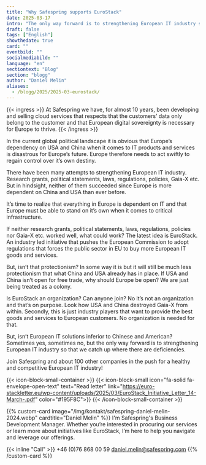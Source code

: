 ```yaml
---
title: "Why Safespring supports EuroStack"
date: 2025-03-17
intro: "The only way forward is to strengthening European IT industry so that we catch up where there are deficiencies"
draft: false
tags: ["English"]
showthedate: true
card: ""
eventbild: ""
socialmediabild: ""
language: "en"
sectiontext: "Blog"
section: "blogg"
author: "Daniel Melin"
aliases:
  - /blogg/2025/2025-03-eurostack/
---
```


{{< ingress >}}
At Safespring we have, for almost 10 years, been developing and selling cloud services that respects that the customers’ data only belong to the customer and that European digital sovereignty is necessary for Europe to thrive.
{{< /ingress >}}

In the current global political landscape it is obvious that Europe’s dependency on USA and China when it comes to IT products and services is disastrous for Europe’s future. Europe therefore needs to act swiftly to regain control over it’s own destiny.

There have been many attempts to strengthening European IT industry. Research grants, political statements, laws, regulations, policies, Gaia-X etc. But in hindsight, neither of them succeeded since Europe is more dependent on China and USA than ever before.

It’s time to realize that everything in Europe is dependent on IT and that Europe must be able to stand on it’s own when it comes to critical infrastructure.

If neither research grants, political statements, laws, regulations, policies nor Gaia-X etc. worked well, what could work? The latest idea is EuroStack. An industry led initiative that pushes the European Commission to adopt regulations that forces the public sector in EU to buy more European IT goods and services.

But, isn’t that protectionism? In some way it is but it will still be much less protectionism that what China and USA already has in place. If USA and China isn’t open for free trade, why should Europe be open? We are just being treated as a colony.

Is EuroStack an organization? Can anyone join? No it’s not an organization and that’s on purpose. Look how USA and China destroyed Gaia-X from within. Secondly, this is just industry players that want to provide the best goods and services to European customers. No organization is needed for that.

But, isn’t European IT solutions inferior to Chinese and American? Sometimes yes, sometimes no, but the only way forward is to strengthening European IT industry so that we catch up where there are deficiencies.

Join Safespring and about 100 other companies in the push for a healthy and competitive European IT industry!

{{< icon-block-small-container >}}
{{< icon-block-small
        icon="fa-solid fa-envelope-open-text"
        text="Read letter"
        link="https://euro-stackletter.eu/wp-content/uploads/2025/03/EuroStack_Initiative_Letter_14-March-.pdf"
        color="#195F8C">}}
{{< /icon-block-small-container >}}

{{% custom-card image="/img/kontakt/safespring-daniel-melin-2024.webp" cardtitle="Daniel Melin" %}}
I'm Safespring's Business Development Manager. Whether you’re interested in procuring our services or learn more about initiatives like EuroStack, I’m here to help you navigate and leverage our offerings.

{{< inline "Call" >}} +46 (0)76 868 00 59
[daniel.melin@safespring.com](mailto:daniel.melin@safespring.com)
{{% /custom-card %}}
